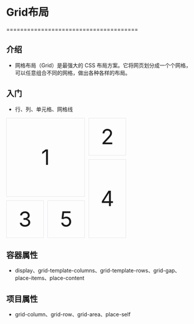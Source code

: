 <style>
.container{
	display:grid;
	grid-template-columns:100px 100px 100px;
	grid-template-rows:100px 100px 100px;
	grid-gap:10px;
}
.item {
  font-size: 4em;
  text-align: center;
  border: 1px solid #e5e4e9; 
  display:inline-grid;
  place-content:center;
}
.item-1{
	grid-row:1 / 3;
	grid-column: 1 / 3;	
}
.item-4{
	grid-row:2 / 4;
}
</style>


# Grid布局
======================================
## 介绍
* 网格布局（Grid）是最强大的 CSS 布局方案。它将网页划分成一个个网格，可以任意组合不同的网格，做出各种各样的布局。

## 入门
* 行、列、单元格、网格线

<div class="container">
	<div class="item item-1">1</div>
	<div class="item item-2">2</div>
	<div class="item item-3">3</div>
	<div class="item item-4">4</div>
	<div class="item item-5">5</div>
</div>

## 容器属性
* display、grid-template-columns、grid-template-rows、grid-gap、place-items、place-content 

## 项目属性
* grid-column、grid-row、grid-area、place-self  
